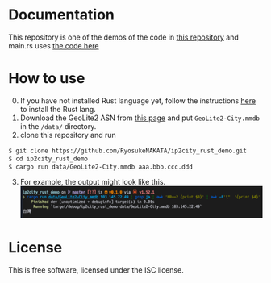 # Documentation
This repository is one of the demos of the code in [this repository](https://github.com/oschwald/maxminddb-rust)
and main.rs uses [the code here](https://github.com/oschwald/maxminddb-rust/blob/main/examples/lookup.rs)

# How to use
0. If you have not installed Rust language yet, follow the instructions [here](https://www.rust-lang.org/ja/tools/install) to install the Rust lang.
1. Download the GeoLite2 ASN from [this page](https://www.maxmind.com/en/accounts/553251/geoip/downloads) and put `GeoLite2-City.mmdb` in the `/data/` directory.
2. clone this repository and run
```
$ git clone https://github.com/RyosukeNAKATA/ip2city_rust_demo.git
$ cd ip2city_rust_demo
$ cargo run data/GeoLite2-City.mmdb aaa.bbb.ccc.ddd
```
3. For example, the output might look like this.
![img](/img/sample.png)


# License
This is free software, licensed under the ISC license.
